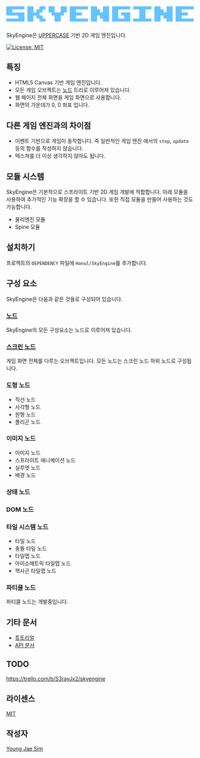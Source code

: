 # ![SkyEngine Logo](https://raw.githubusercontent.com/Hanul/SkyEngine/master/logo.png)
SkyEngine은 [UPPERCASE](http://uppercase.io) 기반 2D 게임 엔진입니다.

[![License: MIT](https://img.shields.io/badge/License-MIT-blue.svg)](https://opensource.org/licenses/MIT)

## 특징
* HTML5 Canvas 기반 게임 엔진입니다.
* 모든 게임 오브젝트는 [노드](DOC/Node.md) 트리로 이루어져 있습니다.
* 웹 페이지 전체 화면을 게임 화면으로 사용합니다.
* 화면의 가운데가 0, 0 좌표 입니다.

## 다른 게임 엔진과의 차이점
* 이벤트 기반으로 게임이 동작합니다. 즉 일반적인 게임 엔진 에서의 `step`, `update` 등의 함수를 작성하지 않습니다.
* 텍스쳐를 더 이상 생각하지 않아도 됩니다.

## 모듈 시스템
SkyEngine은 기본적으로 스프라이트 기반 2D 게임 개발에 적합합니다. 아래 모듈을 사용하여 추가적인 기능 확장을 할 수 있습니다. 또한 직접 모듈을 만들어 사용하는 것도 가능합니다.
- 물리엔진 모듈
- Spine 모듈

## 설치하기
프로젝트의 `DEPENDENCY` 파일에 `Hanul/SkyEngine`를 추가합니다.

## 구성 요소
SkyEngine은 다음과 같은 것들로 구성되어 있습니다.

### [노드](DOC/Node.md)
SkyEngine의 모든 구성요소는 노드로 이루어져 있습니다.

### [스크린 노드](DOC/Screen.md)
게임 화면 전체를 다루는 오브젝트입니다. 모든 노드는 스크린 노드 하위 노드로 구성됩니다.

### 도형 노드
* 직선 노드
* 사각형 노드
* 원형 노드
* 폴리곤 노드

### 이미지 노드
* 이미지 노드
* 스프라이트 애니메이션 노드
* 실루엣 노드
* 배경 노드

### 상태 노드

### DOM 노드

### 타일 시스템 노드
* 타일 노드
* 충돌 타일 노드
* 타일맵 노드
* 아이소메트릭 타일맵 노드
* 헥사곤 타일맵 노드

### 파티클 노드
파티클 노드는 개발중입니다.

## 기타 문서
* [튜토리얼](DOC/Tutorial.md)
* [API 문서](API/README.md)

## TODO
https://trello.com/b/S3rayJx2/skyengine

## 라이센스
[MIT](LICENSE)

## 작성자
[Young Jae Sim](https://github.com/Hanul)